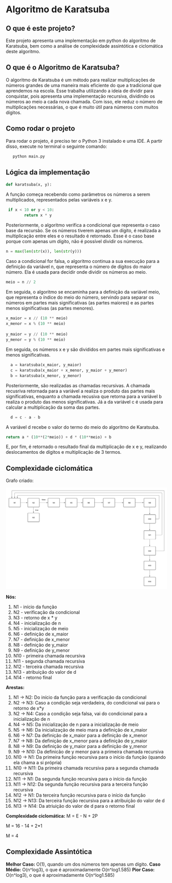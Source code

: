 # Algoritmo de Karatsuba

## O que é este projeto?
Este projeto apresenta uma implementação em python do algoritmo de Karatsuba, bem como a análise de complexidade assintótica e ciclomática deste algoritmo.

## O que é o Algoritmo de Karatsuba?
O algoritmo de Karatsuba é um método para realizar multiplicações de números grandes de uma maneira mais eficiente do que a tradicional que aprendemos na escola.
Esse trabalha utilizando a ideia de dividir para conquistar, pois apresenta uma implementação recursiva, dividindo os números ao meio a cada nova chamada. Com isso, ele reduz o número de multiplicações necessárias, o que é muito útil para números com muitos dígitos.

## Como rodar o projeto
Para rodar o projeto, é preciso ter o Python 3 instalado e uma IDE. A partir disso, execute no terminal o seguinte comando:
```bash
   python main.py
```
## Lógica da implementação

```python
def karatsuba(x, y):
```
A função começa recebendo como parâmetros os números a serem multiplicados, representados pelas variáveis x e y.


```python
 if x < 10 or y < 10:
        return x * y
```
Posteriormente, o algoritmo verifica a condicional que representa o caso base da recursão. Se os números tiverem apenas um dígito, é realizada a multiplicação entre eles e o resultado é retornado. Esse é o caso base porque com apenas um dígito, não é possível dividir os números.


```python
n = max(len(str(x)), len(str(y)))
```
Caso a condicional for falsa, o algoritmo continua a sua execução para a definição da variável n, que representa o número de dígitos do maior número. Ela é usada para decidir onde dividir os números ao meio.


```python
meio = n // 2
```
Em seguida, o algoritmo se encaminha para a definição da variável meio, que representa o índice do meio do número, servindo para separar os números em partes mais significativas (as partes maiores) e as partes menos significativas (as partes menores).


```python
x_maior = x // (10 ** meio)         
x_menor = x % (10 ** meio)

y_maior = y // (10 ** meio)
y_menor = y % (10 ** meio)
```
Em seguida, os números x e y são divididos em partes mais significativas e menos significativas.


```python
  a = karatsuba(x_maior, y_maior)
  c = karatsuba(x_maior + x_menor, y_maior + y_menor)
  b = karatsuba(x_menor, y_menor)
```
Posteriormente, são realizadas as chamadas recursivas. A chamada recusriva retornada para a variável a realiza o produto das partes mais significativas, enquanto a chamada recusiva que retorna para a variável b realiza o produto das menos significativas. Já a da variável c é usada para calcular a multiplicação da soma das partes.


```python
  d = c - a - b
```
A variável d recebe o valor do termo do meio do algoritmo de Karatsuba. 


```python
return a * (10**(2*meio)) + d * (10**meio) + b
```
E, por fim, é retornado o resultado final da multiplicação de x e y, realizando deslocamentos de dígitos e multiplicação de 3 termos.

## Complexidade ciclomática

Grafo criado:

![Grafo](grafo-karatsuba.png)

**Nós:**
1. N1 - início da função
2. N2 - verificação da condicional
3. N3 - retorno de x * y
4. N4 - inicialização de n
5. N5 - inicialização de meio
6. N6 - definição de x_maior
7. N7 - definição de x_menor
8. N8 - definição de y_maior
9. N9 - definição de y_menor
10. N10 - primeira chamada recursiva
11. N11 - segunda chamada recursiva
12. N12 - terceira chamada recursiva
13. N13 - atribuição do valor de d
14. N14 - retorno final

**Arestas:**
1. N1 -> N2: Do início da função para a verificação da condicional
2. N2 -> N3: Caso a condição seja verdadeira, do condicional vai para o retorno de x*y
3. N2 -> N4: Caso a condição seja falsa, vai do condicional para a inicialização de n
4. N4 -> N5: Da inicialização de n para a inicialização de meio
5. N5 -> N6: Da inicialização de meio mara a definição de x_maior
6. N6 -> N7: Da definição de x_maior para a definição de x_menor
7. N7 -> N8: Da definição de x_menor para a definição de y_maior
8. N8 -> N9: Da definição de y_maior para a definição de y_menor
9. N9 -> N10: Da definicão de y menor para a primeira chamada recursiva
10. N10 -> N1: Da primeira função recursiva para o início da função (quando ela chama a si própria)
11. N10 -> N11: Da primeira chamada recursiva para a segunda chamada recursiva
12. N11 -> N1: Da segunda função recursiva para o início da função
13. N11 -> N12: Da segunda função recursiva para a terceira função recursiva
14. N12 -> N1: Da terceira função recursiva para o início da função
15. N12 -> N13: Da terceira função recursiva para a atribuição do valor de d
16. N13 -> N14: Da atriuição do valor de d para o retorno final

**Complexidade ciclomática:** 
M = E - N + 2P

M = 16 - 14 + 2*1

M = 4

## Complexidade Assintótica
**Melhor Caso:** O(1), quando um dos números tem apenas um dígito.
**Caso Médio:** O(n^log3), o que é aproximadamente O(n^log1.585)
**Pior Caso:** O(n^log3), o que é aproximadamente O(n^log1.585)

